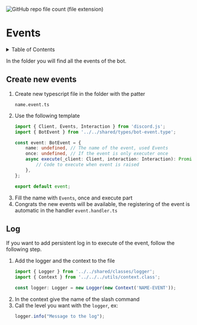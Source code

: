 ![GitHub repo file count (file extension)](https://img.shields.io/github/directory-file-count/Glassait/freePuntosBot/src%2Fmodule%2Ffeature%2Fevents?type=file&extension=ts&style=flat-square&label=Events)

# Events

<details>
  <summary>Table of Contents</summary>
  <ol>
    <li>
      <a href="#create-new-events">Create new events</a>
    </li>
    <li>
        <a href="#log">Log</a>    
    </li>
  </ol>
</details>

In the folder you will find all the events of the bot.

##  Create new events

1. Create new typescript file in the folder with the patter 
    ```text
    name.event.ts
    ```
2. Use the following template
    ```typescript
    import { Client, Events, Interaction } from 'discord.js';
    import { BotEvent } from '../../shared/types/bot-event.type';
   
    const event: BotEvent = {
        name: undefined, // The name of the event, used Events
        once: undefined, // If the event is only executer once
        async execute(_client: Client, interaction: Interaction): Promise<void> {
            // Code to execute when event is raised
        },
    };
   
    export default event;
    ```
3. Fill the name with `Events`, once and execute part
4. Congrats the new events will be available, the registering of the event is automatic in the handler `event.handler.ts`

## Log

If you want to add persistent log in to execute of the event, follow the following step.

1. Add the logger and the context to the file 
    ```typescript
    import { Logger } from '../../shared/classes/logger';
    import { Context } from '../../../utils/context.class';

    const logger: Logger = new Logger(new Context('NAME-EVENT'));
    ```
2. In the context give the name of the slash command
3. Call the level you want with the `logger`, ex:
   ```typescript
   logger.info("Message to the log");
   ```